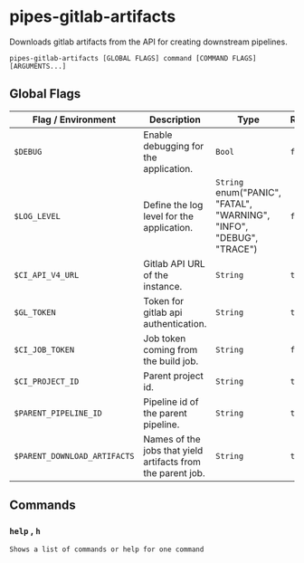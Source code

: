 # pipes-gitlab-artifacts

Downloads gitlab artifacts from the API for creating downstream pipelines.

`pipes-gitlab-artifacts [GLOBAL FLAGS] command [COMMAND FLAGS] [ARGUMENTS...]`

## Global Flags

| Flag / Environment |  Description   |  Type    | Required | Default |
|---------------- | --------------- | --------------- |  --------------- |  --------------- |
| `$DEBUG` | Enable debugging for the application. | `Bool` | `false` | false |
| `$LOG_LEVEL` | Define the log level for the application.  | `String`<br/>enum(&#34;PANIC&#34;, &#34;FATAL&#34;, &#34;WARNING&#34;, &#34;INFO&#34;, &#34;DEBUG&#34;, &#34;TRACE&#34;) | `false` | &#34;info&#34; |
| `$CI_API_V4_URL` | Gitlab API URL of the instance. | `String` | `true` |  |
| `$GL_TOKEN` | Token for gitlab api authentication. | `String` | `true` |  |
| `$CI_JOB_TOKEN` | Job token coming from the build job. | `String` | `false` |  |
| `$CI_PROJECT_ID` | Parent project id. | `String` | `true` |  |
| `$PARENT_PIPELINE_ID` | Pipeline id of the parent pipeline. | `String` | `true` |  |
| `$PARENT_DOWNLOAD_ARTIFACTS` | Names of the jobs that yield artifacts from the parent job. | `String` | `true` |  |

## Commands

### `help` , `h`

`Shows a list of commands or help for one command`
